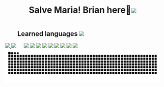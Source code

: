 <h1 align="center">Salve Maria! Brian here👋<img src="https://github.com/user-attachments/assets/fa200e07-d8f6-4191-b291-e6cb34d1820e" style="height:20px"/></h1>

<div style="display: inline-block"  align="center">
  <a href="https://github.com/BrianoFelps">
    <img src="https://github-readme-stats.vercel.app/api/top-langs/?username=brianofelps&layout=compact" style="width:34%;"/>
    <img src="https://github-readme-stats.vercel.app/api?username=brianofelps&show_icons=true&theme=dark" style="width:45%;"/>
  </a>
</div>

<div style="display: inline-block;">
  <h2 align="center">
    Learned languages 
    <img src="https://github.com/user-attachments/assets/a44c6823-68e0-4ce4-9ae6-63d9b4559243" style="height:30px"/>
  </h2>
  <div align="center">
    <img src="https://cdn.jsdelivr.net/gh/devicons/devicon@latest/icons/java/java-original-wordmark.svg" style="height: 40px" />
    <img src="https://cdn.jsdelivr.net/gh/devicons/devicon@latest/icons/javascript/javascript-original.svg" style="height: 35px"/>
    <img src="https://cdn.jsdelivr.net/gh/devicons/devicon@latest/icons/typescript/typescript-original.svg" style="height: 35px"/>
    <img src="https://cdn.jsdelivr.net/gh/devicons/devicon@latest/icons/react/react-original.svg" style="height: 40px" />
    <img src="https://cdn.jsdelivr.net/gh/devicons/devicon@latest/icons/nodejs/nodejs-original-wordmark.svg" style="height: 40px"/>
    <img src="https://cdn.jsdelivr.net/gh/devicons/devicon@latest/icons/php/php-original.svg" style="height: 40px"/>
    <img src="https://cdn.jsdelivr.net/gh/devicons/devicon@latest/icons/mysql/mysql-original.svg" style="height: 40px"/>
    <img src="https://cdn.jsdelivr.net/gh/devicons/devicon@latest/icons/html5/html5-original.svg" style="height: 40px" />
    <img src="https://cdn.jsdelivr.net/gh/devicons/devicon@latest/icons/css3/css3-original.svg" style="height: 40px" />
  </div>
</div>

<picture>
  <source media="(prefers-color-scheme: dark)" srcset="https://raw.githubusercontent.com/BrianoFelps/BrianoFelps/output/github-contribution-grid-snake-dark.svg">
  <source media="(prefers-color-scheme: light)" srcset="https://raw.githubusercontent.com/BrianoFelps/BrianoFelps/output/github-contribution-grid-snake.svg">
  <img alt="github contribution grid snake animation" src="https://raw.githubusercontent.com/BrianoFelps/BrianoFelps/output/github-contribution-grid-snake.svg">
</picture>
<br><br>
